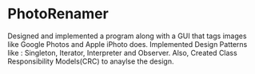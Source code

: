 # PhotoRenamer

Designed and implemented a program along with a GUI that tags images like Google Photos and Apple iPhoto does.
Implemented Design Patterns like : Singleton, Iterator, Interpreter and Observer. Also, Created Class Responsibility
Models(CRC) to anaylse the design.
